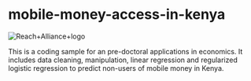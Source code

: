 # mobile-money-access-in-kenya

![Reach+Alliance+logo](https://user-images.githubusercontent.com/74945619/100048710-77764d80-2de3-11eb-9c6b-8255d914309d.png)

This is a coding sample for an pre-doctoral applications in economics. It includes data cleaning, manipulation, linear regression and regularized logistic regression to predict non-users of mobile money in Kenya.

